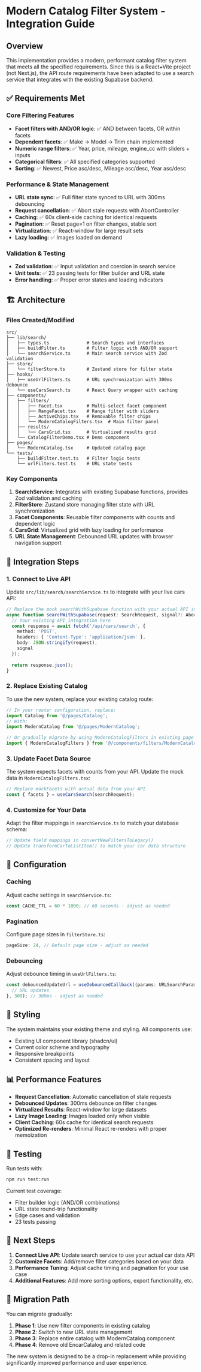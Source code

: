 # Modern Catalog Filter System - Integration Guide

## Overview

This implementation provides a modern, performant catalog filter system that meets all the specified requirements. Since this is a React+Vite project (not Next.js), the API route requirements have been adapted to use a search service that integrates with the existing Supabase backend.

## ✅ Requirements Met

### Core Filtering Features
- **Facet filters with AND/OR logic**: ✅ AND between facets, OR within facets
- **Dependent facets**: ✅ Make → Model → Trim chain implemented
- **Numeric range filters**: ✅ Year, price, mileage, engine_cc with sliders + inputs
- **Categorical filters**: ✅ All specified categories supported
- **Sorting**: ✅ Newest, Price asc/desc, Mileage asc/desc, Year asc/desc

### Performance & State Management
- **URL state sync**: ✅ Full filter state synced to URL with 300ms debouncing
- **Request cancellation**: ✅ Abort stale requests with AbortController
- **Caching**: ✅ 60s client-side caching for identical requests
- **Pagination**: ✅ Reset page=1 on filter changes, stable sort
- **Virtualization**: ✅ React-window for large result sets
- **Lazy loading**: ✅ Images loaded on demand

### Validation & Testing
- **Zod validation**: ✅ Input validation and coercion in search service
- **Unit tests**: ✅ 23 passing tests for filter builder and URL state
- **Error handling**: ✅ Proper error states and loading indicators

## 🏗️ Architecture

### Files Created/Modified

```
src/
├── lib/search/
│   ├── types.ts              # Search types and interfaces
│   ├── buildFilter.ts        # Filter logic with AND/OR support
│   └── searchService.ts      # Main search service with Zod validation
├── store/
│   └── filterStore.ts        # Zustand store for filter state
├── hooks/
│   ├── useUrlFilters.ts      # URL synchronization with 300ms debounce
│   └── useCarsSearch.ts      # React Query wrapper with caching
├── components/
│   ├── filters/
│   │   ├── Facet.tsx         # Multi-select facet component
│   │   ├── RangeFacet.tsx    # Range filter with sliders
│   │   ├── ActiveChips.tsx   # Removable filter chips
│   │   └── ModernCatalogFilters.tsx  # Main filter panel
│   ├── results/
│   │   └── CarsGrid.tsx      # Virtualized results grid
│   └── CatalogFilterDemo.tsx # Demo component
├── pages/
│   └── ModernCatalog.tsx     # Updated catalog page
└── tests/
    ├── buildFilter.test.ts   # Filter logic tests
    └── urlFilters.test.ts    # URL state tests
```

### Key Components

1. **SearchService**: Integrates with existing Supabase functions, provides Zod validation and caching
2. **FilterStore**: Zustand store managing filter state with URL synchronization
3. **Facet Components**: Reusable filter components with counts and dependent logic
4. **CarsGrid**: Virtualized grid with lazy loading for performance
5. **URL State Management**: Debounced URL updates with browser navigation support

## 🚀 Integration Steps

### 1. Connect to Live API

Update `src/lib/search/searchService.ts` to integrate with your live cars API:

```typescript
// Replace the mock searchWithSupabase function with your actual API integration
async function searchWithSupabase(request: SearchRequest, signal?: AbortSignal): Promise<SearchResponse> {
  // Your existing API integration here
  const response = await fetch('/api/cars/search', {
    method: 'POST',
    headers: { 'Content-Type': 'application/json' },
    body: JSON.stringify(request),
    signal
  });
  
  return response.json();
}
```

### 2. Replace Existing Catalog

To use the new system, replace your existing catalog route:

```typescript
// In your router configuration, replace:
import Catalog from '@/pages/Catalog';
// With:
import ModernCatalog from '@/pages/ModernCatalog';

// Or gradually migrate by using ModernCatalogFilters in existing page
import { ModernCatalogFilters } from '@/components/filters/ModernCatalogFilters';
```

### 3. Update Facet Data Source

The system expects facets with counts from your API. Update the mock data in `ModernCatalogFilters.tsx`:

```typescript
// Replace mockFacets with actual data from your API
const { facets } = useCarsSearch(searchRequest);
```

### 4. Customize for Your Data

Adapt the filter mappings in `searchService.ts` to match your database schema:

```typescript
// Update field mappings in convertNewFiltersToLegacy()
// Update transformCarToListItem() to match your car data structure
```

## 🔧 Configuration

### Caching

Adjust cache settings in `searchService.ts`:

```typescript
const CACHE_TTL = 60 * 1000; // 60 seconds - adjust as needed
```

### Pagination

Configure page sizes in `filterStore.ts`:

```typescript
pageSize: 24, // Default page size - adjust as needed
```

### Debouncing

Adjust debounce timing in `useUrlFilters.ts`:

```typescript
const debouncedUpdateUrl = useDebouncedCallback((params: URLSearchParams) => {
  // URL updates
}, 300); // 300ms - adjust as needed
```

## 🎨 Styling

The system maintains your existing theme and styling. All components use:
- Existing UI component library (shadcn/ui)
- Current color scheme and typography
- Responsive breakpoints
- Consistent spacing and layout

## 📊 Performance Features

- **Request Cancellation**: Automatic cancellation of stale requests
- **Debounced Updates**: 300ms debounce on filter changes
- **Virtualized Results**: React-window for large datasets
- **Lazy Image Loading**: Images loaded only when visible
- **Client Caching**: 60s cache for identical search requests
- **Optimized Re-renders**: Minimal React re-renders with proper memoization

## 🧪 Testing

Run tests with:

```bash
npm run test:run
```

Current test coverage:
- Filter builder logic (AND/OR combinations)
- URL state round-trip functionality
- Edge cases and validation
- 23 tests passing

## 🎯 Next Steps

1. **Connect Live API**: Update search service to use your actual car data API
2. **Customize Facets**: Add/remove filter categories based on your data
3. **Performance Tuning**: Adjust cache timing and pagination for your use case
4. **Additional Features**: Add more sorting options, export functionality, etc.

## 🔄 Migration Path

You can migrate gradually:

1. **Phase 1**: Use new filter components in existing catalog
2. **Phase 2**: Switch to new URL state management
3. **Phase 3**: Replace entire catalog with ModernCatalog component
4. **Phase 4**: Remove old EncarCatalog and related code

The new system is designed to be a drop-in replacement while providing significantly improved performance and user experience.